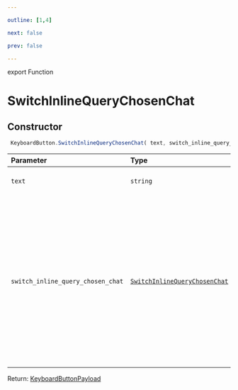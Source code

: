 ```yaml
---

outline: [1,4]

next: false

prev: false

---
```


export Function
# SwitchInlineQueryChosenChat

## Constructor
```ts
 KeyboardButton.SwitchInlineQueryChosenChat( text, switch_inline_query_chosen_chat )
 ```
| Parameter | Type | Description |
| :--- | :--- | :--- |
| `text` | `string` | Label text on the button. |
| `switch_inline_query_chosen_chat` | [`SwitchInlineQueryChosenChat`](../../../interfaces/SwitchInlineQueryChosenChat.md) | If set, pressing the button will prompt the user to select one of their chats of the specified type, open that chat and insert the bot's username and the specified inline query in the input field. |

Return: [KeyboardButtonPayload](../../../interfaces/KeyboardButtonPayload.md)
